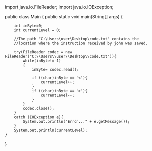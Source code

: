 import java.io.FileReader;
import java.io.IOException;

public class Main {
    public static void main(String[] args) {

        int inByte=0;
        int currentLevel = 0;
        
        //The path "C:\Users\user\Desktop\code.txt" contains the 
        //location where the instruction received by john was saved.
        
        try(FileReader codec = new FileReader("C:\\Users\\user\\Desktop\\code.txt")){ 
            while(inByte!=-1)
            {
                inByte= codec.read();

                if ((char)inByte == '<'){
                    currentLevel++;
                }
                if ((char)inByte == '>'){
                    currentLevel--;
                }
            }
            codec.close();
        }
        catch (IOException e){
            System.out.println("Error..." + e.getMessage());
        }
        System.out.println(currentLevel);
    }
}
